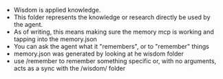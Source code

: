 - Wisdom is applied knowledge.
- This folder represents the knowledge or research directly be used by the agent.
- As of writing, this means making sure the memory mcp is working and tapping into the memory.json
- You can ask the agent what it "remembers", or to "remember" things
- memory.json was generated by looking at he wisdom folder
- use /remember to remember something specific or, with no arguments, acts as a sync with the /wisdom/ folder
